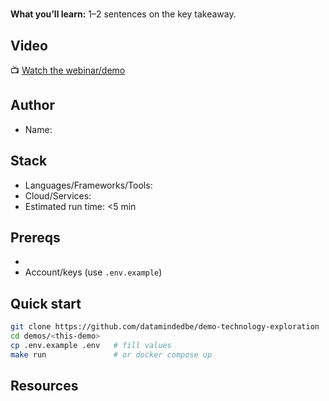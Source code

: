 # <Demo Title>
**What you’ll learn:** 
1–2 sentences on the key takeaway.

## Video
📺 [Watch the webinar/demo](<YouTube link>)

## Author
- Name: <Full Name and GitHub handle>

## Stack
- Languages/Frameworks/Tools:
- Cloud/Services:
- Estimated run time: <5 min

## Prereqs
- <tool versions>
- Account/keys (use `.env.example`)

## Quick start
```bash
git clone https://github.com/datamindedbe/demo-technology-exploration
cd demos/<this-demo>
cp .env.example .env   # fill values
make run               # or docker compose up
```

## Resources
<links to tools and other interesting resources>